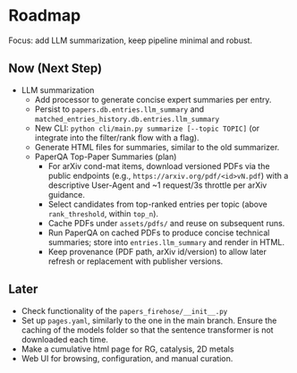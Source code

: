 # Roadmap

Focus: add LLM summarization, keep pipeline minimal and robust.

## Now (Next Step)
- LLM summarization
  - Add processor to generate concise expert summaries per entry.
  - Persist to `papers.db.entries.llm_summary` and `matched_entries_history.db.entries.llm_summary`
  - New CLI: `python cli/main.py summarize [--topic TOPIC]` (or integrate into the filter/rank flow with a flag).
  - Generate HTML files for summaries, similar to the old summarizer.
  - PaperQA Top-Paper Summaries (plan)
    - For arXiv cond-mat items, download versioned PDFs via the public endpoints (e.g., `https://arxiv.org/pdf/<id>vN.pdf`) with a descriptive User-Agent and ~1 request/3s throttle per arXiv guidance.
    - Select candidates from top-ranked entries per topic (above `rank_threshold`, within `top_n`).
    - Cache PDFs under `assets/pdfs/` and reuse on subsequent runs.
    - Run PaperQA on cached PDFs to produce concise technical summaries; store into `entries.llm_summary` and render in HTML.
    - Keep provenance (PDF path, arXiv id/version) to allow later refresh or replacement with publisher versions.

## Later
- Check functionality of the `papers_firehose/__init__.py`
- Set up `pages.yaml`, similarly to the one in the main branch. Ensure the caching of the models folder so that the sentence transformer is not downloaded each time.
- Make a cumulative html page for RG, catalysis, 2D metals
- Web UI for browsing, configuration, and manual curation.

